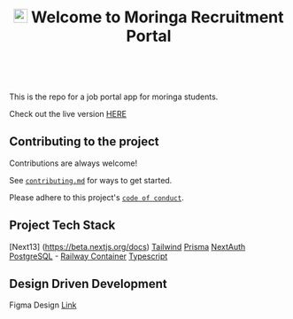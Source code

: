 <h1 align="center" style="margin-top: 1em; margin-bottom: 3em;">
  <p> <img src="https://media.giphy.com/media/hvRJCLFzcasrR4ia7z/giphy.gif" alt="Waving Hand" width="25px" height="25px"> Welcome to Moringa Recruitment Portal</p>
</h1>

This is the repo for a job portal app for moringa students.

Check out the live version [HERE]()

## Contributing to the project

Contributions are always welcome!

See [`contributing.md`]() for ways to get started.

Please adhere to this project's [`code of conduct`]().

## Project Tech Stack
[Next13] (https://beta.nextjs.org/docs)
[Tailwind](https://tailwindcss.com/)
[Prisma](https://www.prisma.io/)
[NextAuth](https://next-auth.js.org/)
[PostgreSQL](https://www.postgresql.org/) - [Railway Container](https://railway.app/)
[Typescript](https://www.typescriptlang.org/)


## Design Driven Development
Figma Design [Link](https://www.figma.com/file/lPJF1a0l8N91y2TGjv1rdI/Morninga-Portal?node-id=0%3A1&t=ZL0X5vkxkefD36H1-1)

